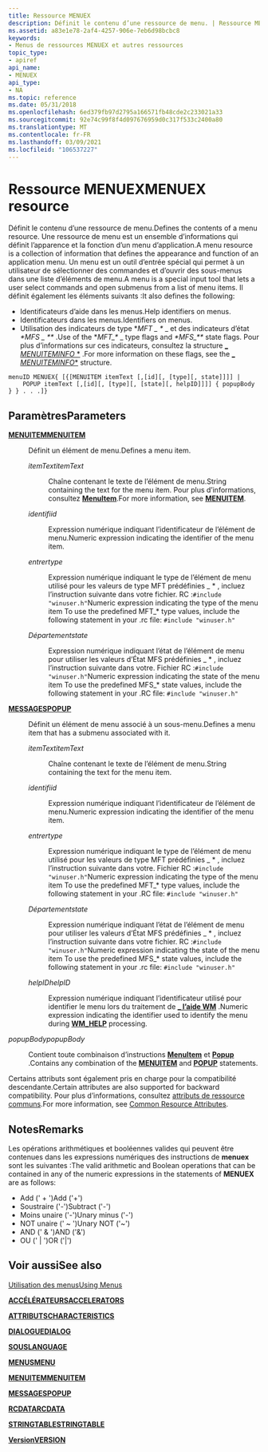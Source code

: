 ```yaml
---
title: Ressource MENUEX
description: Définit le contenu d’une ressource de menu. | Ressource MENUEX
ms.assetid: a83e1e78-2af4-4257-906e-7eb6d98bcbc8
keywords:
- Menus de ressources MENUEX et autres ressources
topic_type:
- apiref
api_name:
- MENUEX
api_type:
- NA
ms.topic: reference
ms.date: 05/31/2018
ms.openlocfilehash: 6ed379fb97d2795a166571fb48cde2c233021a33
ms.sourcegitcommit: 92e74c99f8f4d097676959d0c317f533c2400a80
ms.translationtype: MT
ms.contentlocale: fr-FR
ms.lasthandoff: 03/09/2021
ms.locfileid: "106537227"
---
```

# <a name="menuex-resource"></a><span data-ttu-id="e3664-105">Ressource MENUEX</span><span class="sxs-lookup"><span data-stu-id="e3664-105">MENUEX resource</span></span>

<span data-ttu-id="e3664-106">Définit le contenu d’une ressource de menu.</span><span class="sxs-lookup"><span data-stu-id="e3664-106">Defines the contents of a menu resource.</span></span> <span data-ttu-id="e3664-107">Une ressource de menu est un ensemble d’informations qui définit l’apparence et la fonction d’un menu d’application.</span><span class="sxs-lookup"><span data-stu-id="e3664-107">A menu resource is a collection of information that defines the appearance and function of an application menu.</span></span> <span data-ttu-id="e3664-108">Un menu est un outil d’entrée spécial qui permet à un utilisateur de sélectionner des commandes et d’ouvrir des sous-menus dans une liste d’éléments de menu.</span><span class="sxs-lookup"><span data-stu-id="e3664-108">A menu is a special input tool that lets a user select commands and open submenus from a list of menu items.</span></span> <span data-ttu-id="e3664-109">Il définit également les éléments suivants :</span><span class="sxs-lookup"><span data-stu-id="e3664-109">It also defines the following:</span></span>

-   <span data-ttu-id="e3664-110">Identificateurs d’aide dans les menus.</span><span class="sxs-lookup"><span data-stu-id="e3664-110">Help identifiers on menus.</span></span>
-   <span data-ttu-id="e3664-111">Identificateurs dans les menus.</span><span class="sxs-lookup"><span data-stu-id="e3664-111">Identifiers on menus.</span></span>
-   <span data-ttu-id="e3664-112">Utilisation des indicateurs de type **MFT \_ \** _ et des indicateurs d’état _*MFS \_ \*\*_ .</span><span class="sxs-lookup"><span data-stu-id="e3664-112">Use of the **MFT\_\** _ type flags and _*MFS\_\*\*_ state flags.</span></span> <span data-ttu-id="e3664-113">Pour plus d’informations sur ces indicateurs, consultez la structure [_ *MENUITEMINFO* \*](/windows/win32/api/winuser/ns-winuser-menuiteminfoa) .</span><span class="sxs-lookup"><span data-stu-id="e3664-113">For more information on these flags, see the [_ *MENUITEMINFO*\*](/windows/win32/api/winuser/ns-winuser-menuiteminfoa) structure.</span></span>

``` syntax
menuID MENUEX{ [{[MENUITEM itemText [,[id][, [type][, state]]]] | 
    POPUP itemText [,[id][, [type][, [state][, helpID]]]] { popupBody } } . . .]}
```

## <a name="parameters"></a><span data-ttu-id="e3664-114">Paramètres</span><span class="sxs-lookup"><span data-stu-id="e3664-114">Parameters</span></span>

<dl> <dt>

<span data-ttu-id="e3664-115"><span id="MENUITEM"></span><span id="menuitem"></span>[**MENUITEM**](menuitem-statement.md)</span><span class="sxs-lookup"><span data-stu-id="e3664-115"><span id="MENUITEM"></span><span id="menuitem"></span>[**MENUITEM**](menuitem-statement.md)</span></span>
</dt> <dd>

<span data-ttu-id="e3664-116">Définit un élément de menu.</span><span class="sxs-lookup"><span data-stu-id="e3664-116">Defines a menu item.</span></span>

<dl> <dt>

<span data-ttu-id="e3664-117"><span id="itemText"></span><span id="itemtext"></span><span id="ITEMTEXT"></span>*itemText*</span><span class="sxs-lookup"><span data-stu-id="e3664-117"><span id="itemText"></span><span id="itemtext"></span><span id="ITEMTEXT"></span>*itemText*</span></span>
</dt> <dd>

<span data-ttu-id="e3664-118">Chaîne contenant le texte de l’élément de menu.</span><span class="sxs-lookup"><span data-stu-id="e3664-118">String containing the text for the menu item.</span></span> <span data-ttu-id="e3664-119">Pour plus d’informations, consultez [**MenuItem**](menuitem-statement.md).</span><span class="sxs-lookup"><span data-stu-id="e3664-119">For more information, see [**MENUITEM**](menuitem-statement.md).</span></span>

</dd> <dt>

<span data-ttu-id="e3664-120"><span id="id"></span><span id="ID"></span>*identifi*</span><span class="sxs-lookup"><span data-stu-id="e3664-120"><span id="id"></span><span id="ID"></span>*id*</span></span>
</dt> <dd>

<span data-ttu-id="e3664-121">Expression numérique indiquant l’identificateur de l’élément de menu.</span><span class="sxs-lookup"><span data-stu-id="e3664-121">Numeric expression indicating the identifier of the menu item.</span></span>

</dd> <dt>

<span data-ttu-id="e3664-122"><span id="type"></span><span id="TYPE"></span>*entrer*</span><span class="sxs-lookup"><span data-stu-id="e3664-122"><span id="type"></span><span id="TYPE"></span>*type*</span></span>
</dt> <dd>

<span data-ttu-id="e3664-123">Expression numérique indiquant le type de l’élément de menu utilisé pour les valeurs de type MFT prédéfinies \_ \* , incluez l’instruction suivante dans votre fichier. RC :`#include "winuser.h"`</span><span class="sxs-lookup"><span data-stu-id="e3664-123">Numeric expression indicating the type of the menu item To use the predefined MFT\_\* type values, include the following statement in your .rc file: `#include "winuser.h"`</span></span>

</dd> <dt>

<span data-ttu-id="e3664-124"><span id="state"></span><span id="STATE"></span>*Département*</span><span class="sxs-lookup"><span data-stu-id="e3664-124"><span id="state"></span><span id="STATE"></span>*state*</span></span>
</dt> <dd>

<span data-ttu-id="e3664-125">Expression numérique indiquant l’état de l’élément de menu pour utiliser les valeurs d’État MFS prédéfinies \_ \* , incluez l’instruction suivante dans votre. Fichier RC :`#include "winuser.h"`</span><span class="sxs-lookup"><span data-stu-id="e3664-125">Numeric expression indicating the state of the menu item To use the predefined MFS\_\* state values, include the following statement in your .RC file: `#include "winuser.h"`</span></span>

</dd> </dl> </dd> <dt>

<span data-ttu-id="e3664-126"><span id="POPUP"></span><span id="popup"></span>[**MESSAGES**](popup-resource.md)</span><span class="sxs-lookup"><span data-stu-id="e3664-126"><span id="POPUP"></span><span id="popup"></span>[**POPUP**](popup-resource.md)</span></span>
</dt> <dd>

<span data-ttu-id="e3664-127">Définit un élément de menu associé à un sous-menu.</span><span class="sxs-lookup"><span data-stu-id="e3664-127">Defines a menu item that has a submenu associated with it.</span></span>

<dl> <dt>

<span data-ttu-id="e3664-128"><span id="itemText"></span><span id="itemtext"></span><span id="ITEMTEXT"></span>*itemText*</span><span class="sxs-lookup"><span data-stu-id="e3664-128"><span id="itemText"></span><span id="itemtext"></span><span id="ITEMTEXT"></span>*itemText*</span></span>
</dt> <dd>

<span data-ttu-id="e3664-129">Chaîne contenant le texte de l’élément de menu.</span><span class="sxs-lookup"><span data-stu-id="e3664-129">String containing the text for the menu item.</span></span>

</dd> <dt>

<span data-ttu-id="e3664-130"><span id="id"></span><span id="ID"></span>*identifi*</span><span class="sxs-lookup"><span data-stu-id="e3664-130"><span id="id"></span><span id="ID"></span>*id*</span></span>
</dt> <dd>

<span data-ttu-id="e3664-131">Expression numérique indiquant l’identificateur de l’élément de menu.</span><span class="sxs-lookup"><span data-stu-id="e3664-131">Numeric expression indicating the identifier of the menu item.</span></span>

</dd> <dt>

<span data-ttu-id="e3664-132"><span id="type"></span><span id="TYPE"></span>*entrer*</span><span class="sxs-lookup"><span data-stu-id="e3664-132"><span id="type"></span><span id="TYPE"></span>*type*</span></span>
</dt> <dd>

<span data-ttu-id="e3664-133">Expression numérique indiquant le type de l’élément de menu utilisé pour les valeurs de type MFT prédéfinies \_ \* , incluez l’instruction suivante dans votre. Fichier RC :`#include "winuser.h"`</span><span class="sxs-lookup"><span data-stu-id="e3664-133">Numeric expression indicating the type of the menu item To use the predefined MFT\_\* type values, include the following statement in your .RC file: `#include "winuser.h"`</span></span>

</dd> <dt>

<span data-ttu-id="e3664-134"><span id="state"></span><span id="STATE"></span>*Département*</span><span class="sxs-lookup"><span data-stu-id="e3664-134"><span id="state"></span><span id="STATE"></span>*state*</span></span>
</dt> <dd>

<span data-ttu-id="e3664-135">Expression numérique indiquant l’état de l’élément de menu pour utiliser les valeurs d’État MFS prédéfinies \_ \* , incluez l’instruction suivante dans votre fichier. RC :`#include "winuser.h"`</span><span class="sxs-lookup"><span data-stu-id="e3664-135">Numeric expression indicating the state of the menu item To use the predefined MFS\_\* state values, include the following statement in your .rc file: `#include "winuser.h"`</span></span>

</dd> <dt>

<span data-ttu-id="e3664-136"><span id="helpID"></span><span id="helpid"></span><span id="HELPID"></span>*helpID*</span><span class="sxs-lookup"><span data-stu-id="e3664-136"><span id="helpID"></span><span id="helpid"></span><span id="HELPID"></span>*helpID*</span></span>
</dt> <dd>

<span data-ttu-id="e3664-137">Expression numérique indiquant l’identificateur utilisé pour identifier le menu lors du traitement de [**\_ l’aide WM**](../shell/wm-help.md) .</span><span class="sxs-lookup"><span data-stu-id="e3664-137">Numeric expression indicating the identifier used to identify the menu during [**WM\_HELP**](../shell/wm-help.md) processing.</span></span>

</dd> </dl> </dd> <dt>

<span data-ttu-id="e3664-138"><span id="popupBody"></span><span id="popupbody"></span><span id="POPUPBODY"></span>*popupBody*</span><span class="sxs-lookup"><span data-stu-id="e3664-138"><span id="popupBody"></span><span id="popupbody"></span><span id="POPUPBODY"></span>*popupBody*</span></span>
</dt> <dd>

<span data-ttu-id="e3664-139">Contient toute combinaison d’instructions [**MenuItem**](menuitem-statement.md) et [**Popup**](popup-resource.md) .</span><span class="sxs-lookup"><span data-stu-id="e3664-139">Contains any combination of the [**MENUITEM**](menuitem-statement.md) and [**POPUP**](popup-resource.md) statements.</span></span>

</dd> </dl>

<span data-ttu-id="e3664-140">Certains attributs sont également pris en charge pour la compatibilité descendante.</span><span class="sxs-lookup"><span data-stu-id="e3664-140">Certain attributes are also supported for backward compatibility.</span></span> <span data-ttu-id="e3664-141">Pour plus d’informations, consultez [attributs de ressource communs](common-resource-attributes.md).</span><span class="sxs-lookup"><span data-stu-id="e3664-141">For more information, see [Common Resource Attributes](common-resource-attributes.md).</span></span>

## <a name="remarks"></a><span data-ttu-id="e3664-142">Notes</span><span class="sxs-lookup"><span data-stu-id="e3664-142">Remarks</span></span>

<span data-ttu-id="e3664-143">Les opérations arithmétiques et booléennes valides qui peuvent être contenues dans les expressions numériques des instructions de **menuex** sont les suivantes :</span><span class="sxs-lookup"><span data-stu-id="e3664-143">The valid arithmetic and Boolean operations that can be contained in any of the numeric expressions in the statements of **MENUEX** are as follows:</span></span>

-   <span data-ttu-id="e3664-144">Add (' + ')</span><span class="sxs-lookup"><span data-stu-id="e3664-144">Add ('+')</span></span>
-   <span data-ttu-id="e3664-145">Soustraire ('-')</span><span class="sxs-lookup"><span data-stu-id="e3664-145">Subtract ('-')</span></span>
-   <span data-ttu-id="e3664-146">Moins unaire ('-')</span><span class="sxs-lookup"><span data-stu-id="e3664-146">Unary minus ('-')</span></span>
-   <span data-ttu-id="e3664-147">NOT unaire (' ~ ')</span><span class="sxs-lookup"><span data-stu-id="e3664-147">Unary NOT ('~')</span></span>
-   <span data-ttu-id="e3664-148">AND (' & ')</span><span class="sxs-lookup"><span data-stu-id="e3664-148">AND ('&')</span></span>
-   <span data-ttu-id="e3664-149">OU (' \| ')</span><span class="sxs-lookup"><span data-stu-id="e3664-149">OR ('\|')</span></span>

## <a name="see-also"></a><span data-ttu-id="e3664-150">Voir aussi</span><span class="sxs-lookup"><span data-stu-id="e3664-150">See also</span></span>

<dl> <dt>

[<span data-ttu-id="e3664-151">Utilisation des menus</span><span class="sxs-lookup"><span data-stu-id="e3664-151">Using Menus</span></span>](./using-menus.md)
</dt> <dt>

[<span data-ttu-id="e3664-152">**ACCÉLÉRATEURS**</span><span class="sxs-lookup"><span data-stu-id="e3664-152">**ACCELERATORS**</span></span>](accelerators-resource.md)
</dt> <dt>

[<span data-ttu-id="e3664-153">**ATTRIBUTS**</span><span class="sxs-lookup"><span data-stu-id="e3664-153">**CHARACTERISTICS**</span></span>](characteristics-statement.md)
</dt> <dt>

[<span data-ttu-id="e3664-154">**DIALOGUE**</span><span class="sxs-lookup"><span data-stu-id="e3664-154">**DIALOG**</span></span>](dialog-resource.md)
</dt> <dt>

[<span data-ttu-id="e3664-155">**SOUS**</span><span class="sxs-lookup"><span data-stu-id="e3664-155">**LANGUAGE**</span></span>](language-statement.md)
</dt> <dt>

[<span data-ttu-id="e3664-156">**MENUS**</span><span class="sxs-lookup"><span data-stu-id="e3664-156">**MENU**</span></span>](menu-resource.md)
</dt> <dt>

[<span data-ttu-id="e3664-157">**MENUITEM**</span><span class="sxs-lookup"><span data-stu-id="e3664-157">**MENUITEM**</span></span>](menuitem-statement.md)
</dt> <dt>

[<span data-ttu-id="e3664-158">**MESSAGES**</span><span class="sxs-lookup"><span data-stu-id="e3664-158">**POPUP**</span></span>](popup-resource.md)
</dt> <dt>

[<span data-ttu-id="e3664-159">**RCDATA**</span><span class="sxs-lookup"><span data-stu-id="e3664-159">**RCDATA**</span></span>](rcdata-resource.md)
</dt> <dt>

[<span data-ttu-id="e3664-160">**STRINGTABLE**</span><span class="sxs-lookup"><span data-stu-id="e3664-160">**STRINGTABLE**</span></span>](stringtable-resource.md)
</dt> <dt>

[<span data-ttu-id="e3664-161">**Version**</span><span class="sxs-lookup"><span data-stu-id="e3664-161">**VERSION**</span></span>](version-statement.md)
</dt> </dl>

 

 
